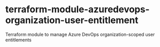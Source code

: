# terraform-module-azuredevops-organization-user-entitlement
Terraform module to manage Azure DevOps organization-scoped user entitlements
